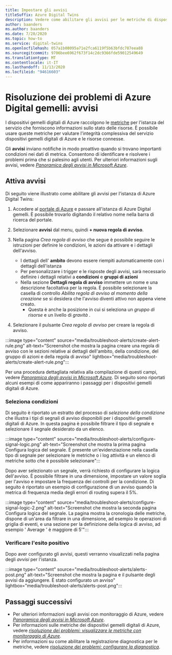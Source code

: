 ```yaml
---
title: Impostare gli avvisi
titleSuffix: Azure Digital Twins
description: Vedere come abilitare gli avvisi per le metriche di dispositivi gemelli digitali di Azure.
author: baanders
ms.author: baanders
ms.date: 7/28/2020
ms.topic: how-to
ms.service: digital-twins
ms.openlocfilehash: 057a1b08095a71e2fca6119f5b63bfdc787eea88
ms.sourcegitcommit: 9706bee6962f673f14c2dc9366fde59012549649
ms.translationtype: MT
ms.contentlocale: it-IT
ms.lasthandoff: 11/13/2020
ms.locfileid: "94616603"
---
```

# <a name="troubleshooting-azure-digital-twins-alerts"></a>Risoluzione dei problemi di Azure Digital gemelli: avvisi

I dispositivi gemelli digitali di Azure raccolgono le [metriche](troubleshoot-metrics.md) per l'istanza del servizio che forniscono informazioni sullo stato delle risorse. È possibile usare queste metriche per valutare l'integrità complessiva del servizio dispositivi gemelli digitali di Azure e le risorse connesse.

Gli **avvisi** inviano notifiche in modo proattivo quando si trovano importanti condizioni nei dati di metrica. Consentono di identificare e risolvere i problemi prima che si palesino agli utenti. Per ulteriori informazioni sugli avvisi, vedere [*Panoramica degli avvisi in Microsoft Azure*](../azure-monitor/platform/alerts-overview.md).

## <a name="turn-on-alerts"></a>Attiva avvisi

Di seguito viene illustrato come abilitare gli avvisi per l'istanza di Azure Digital Twins:

1. Accedere al [portale di Azure](https://portal.azure.com) e passare all'istanza di Azure Digital gemelli. È possibile trovarlo digitando il relativo nome nella barra di ricerca del portale. 

2. Selezionare **avvisi** dal menu, quindi **+ nuova regola di avviso**.

3. Nella pagina *Crea regola di avviso* che segue è possibile seguire le istruzioni per definire le condizioni, le azioni da attivare e i dettagli dell'avviso.     
    * I dettagli dell' **ambito** devono essere riempiti automaticamente con i dettagli dell'istanza
    * Per personalizzare i trigger e le risposte degli avvisi, sarà necessario definire i dettagli relativi a **condizioni** e **gruppi di azioni**
    * Nella sezione **Dettagli regola di avviso** immettere un nome e una descrizione facoltativa per la regola. È possibile selezionare la casella di controllo _Abilita regola di avviso al momento della creazione_ se si desidera che l'avviso diventi attivo non appena viene creato.
        - Questa è anche la posizione in cui si seleziona un _gruppo di risorse_ e un livello di _gravità_ .

4. Selezionare il pulsante _Crea regola di avviso_ per creare la regola di avviso.

:::image type="content" source="media/troubleshoot-alerts/create-alert-rule.png" alt-text="Screenshot che mostra la pagina creare una regola di avviso con le sezioni relative ai dettagli dell'ambito, della condizione, del gruppo di azioni e della regola di avviso" lightbox="media/troubleshoot-alerts/create-alert-rule.png":::

Per una procedura dettagliata relativa alla compilazione di questi campi, vedere [*Panoramica degli avvisi in Microsoft Azure*](../azure-monitor/platform/alerts-overview.md). Di seguito sono riportati alcuni esempi di come appariranno i passaggi per i dispositivi gemelli digitali di Azure.

### <a name="select-conditions"></a>Seleziona condizioni

Di seguito è riportato un estratto del processo di *selezione della condizione* che illustra i tipi di segnali di avviso disponibili per i dispositivi gemelli digitali di Azure. In questa pagina è possibile filtrare il tipo di segnale e selezionare il segnale desiderato da un elenco.

:::image type="content" source="media/troubleshoot-alerts/configure-signal-logic.png" alt-text="Screenshot che mostra la prima pagina Configura logica del segnale. È presente un'evidenziazione nella casella tipo di segnale per selezionare le metriche o i log attività e un elenco di metriche sotto che è possibile selezionare":::

Dopo aver selezionato un segnale, verrà richiesto di configurare la logica dell'avviso. È possibile filtrare in una dimensione, impostare un valore soglia per l'avviso e impostare la frequenza dei controlli per la condizione. Di seguito è riportato un esempio di configurazione di un avviso quando la metrica di frequenza media degli errori di routing supera il 5%.

:::image type="content" source="media/troubleshoot-alerts/configure-signal-logic-2.png" alt-text="Screenshot che mostra la seconda pagina Configura logica del segnale. La pagina mostra la cronologia delle metriche, dispone di un'area da filtrare in una dimensione, ad esempio le operazioni di griglia di eventi, e una sezione per la definizione della logica di avviso, ad esempio ' Average ' è maggiore di 5'":::

### <a name="verify-success"></a>Verificare l'esito positivo

Dopo aver configurato gli avvisi, questi verranno visualizzati nella pagina degli *avvisi* per l'istanza.
 
:::image type="content" source="media/troubleshoot-alerts/alerts-post.png" alt-text="Screenshot che mostra la pagina e il pulsante degli avvisi da aggiungere. È stato configurato un avviso" lightbox="media/troubleshoot-alerts/alerts-post.png":::

## <a name="next-steps"></a>Passaggi successivi

* Per ulteriori informazioni sugli avvisi con monitoraggio di Azure, vedere [*Panoramica degli avvisi in Microsoft Azure*](../azure-monitor/platform/alerts-overview.md).
* Per informazioni sulle metriche dei dispositivi gemelli digitali di Azure, vedere [*risoluzione dei problemi: visualizzare le metriche con monitoraggio di Azure*](troubleshoot-metrics.md).
* Per informazioni su come abilitare la registrazione diagnostica per le metriche, vedere [*risoluzione dei problemi: configurare la diagnostica*](troubleshoot-diagnostics.md).
